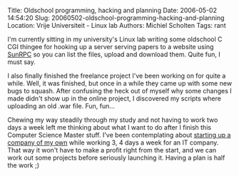 Title: Oldschool programming, hacking and planning
Date: 2006-05-02 14:54:20
Slug: 20060502-oldschool-programming-hacking-and-planning
Location: Vrije Universiteit - Linux lab
Authors: Michiel Scholten
Tags: rant

<p>I'm currently sitting in my university's Linux lab writing some oldschool C CGI thingee for hooking up a server serving papers to a website using <a href="http://en.wikipedia.org/wiki/Rpc">SunRPC</a> so you can list the files, upload and download them. Quite fun, I must say.</p>

<p>I also finally finished the freelance project I've been working on for quite a while. Well, it was finished, but once in a while they came up with some new bugs to squash. After confusing the heck out of myself why some changes I made didn't show up in the online project, I discovered my scripts where uploading an old .war file. Fun, fun...</p>

<p>Chewing my way steadily through my study and not having to work two days a week left me thinking about what I want to do after I finish this Computer Science Master stuff. I've been contemplating about <a href="http://aquariusoft.org/~mbscholt/index.php?rantid=378">starting up a company of my own</a> while working 3, 4 days a week for an IT company. That way it won't have to make a profit right from the start, and we can work out some projects before seriously launching it. Having a plan is half the work ;)</p>